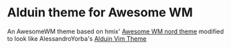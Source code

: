 # Alduin theme for Awesome WM

An AwesomeWM theme based on hmix' [Awesome WM nord theme](https://github.com/hmix/awesome-wm-nord-theme) modified to look like AlessandroYorba's [Alduin Vim Theme](https://github.com/AlessandroYorba/Alduin)


